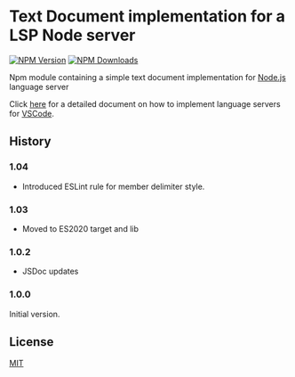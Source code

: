 # Text Document implementation for a LSP Node server

[![NPM Version](https://img.shields.io/npm/v/vscode-languageserver-textdocument.svg)](https://npmjs.org/package/vscode-languageserver-textdocument)
[![NPM Downloads](https://img.shields.io/npm/dm/vscode-languageserver-textdocument.svg)](https://npmjs.org/package/vscode-languageserver-textdocument)

Npm module containing a simple text document implementation for [Node.js](https://nodejs.org/) language server

Click [here](https://code.visualstudio.com/docs/extensions/example-language-server) for a detailed document on how
to implement language servers for [VSCode](https://code.visualstudio.com/).

## History

### 1.04

- Introduced ESLint rule for member delimiter style.

### 1.03

- Moved to ES2020 target and lib

### 1.0.2

- JSDoc updates

### 1.0.0

Initial version.

## License
[MIT](https://github.com/Microsoft/vscode-languageserver-node/blob/master/License.txt)
